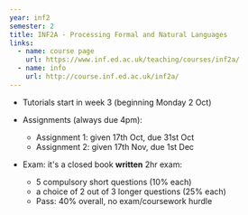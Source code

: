 ```yaml
---
year: inf2
semester: 2
title: INF2A - Processing Formal and Natural Languages
links:
  - name: course page
    url: https://www.inf.ed.ac.uk/teaching/courses/inf2a/
  - name: info
    url: http://course.inf.ed.ac.uk/inf2a/
---
```


- Tutorials start in week 3 (beginning Monday 2 Oct)
- Assignments (always due 4pm):
  - Assignment 1: given 17th Oct, due 31st Oct
  - Assignment 2: given 17th Nov, due 1st Dec

- Exam: it's a closed book **written** 2hr exam:
  - 5 compulsory short questions (10% each)
  - a choice of 2 out of 3 longer questions (25% each)
  - Pass: 40% overall, no exam/coursework hurdle
